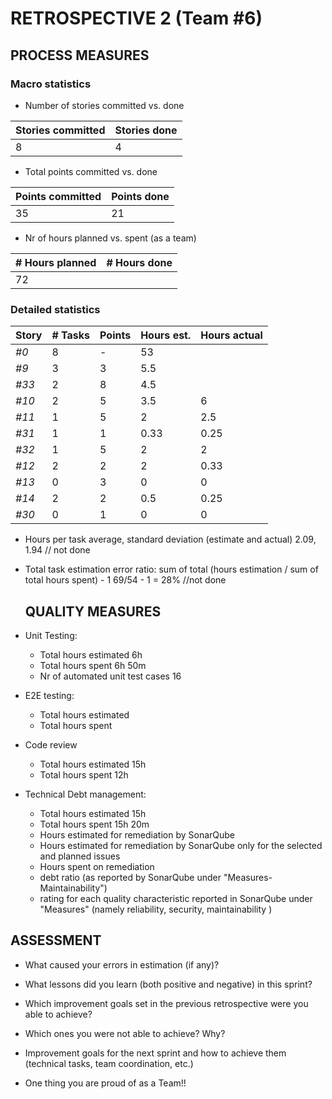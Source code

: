 RETROSPECTIVE 2 (Team #6)
=====================================

## PROCESS MEASURES 

### Macro statistics
- Number of stories committed vs. done 

| Stories committed | Stories done |
|-|-|
| 8 | 4 |

- Total points committed vs. done 

| Points committed | Points done |
|-|-|
| 35 | 21 |

- Nr of hours planned vs. spent (as a team)

| # Hours planned | # Hours done |
|-|-|
| 72 |  |

### Detailed statistics

| Story  | # Tasks | Points | Hours est. | Hours actual |
|---------|---------|--------|------------|--------------|
| _#0_    |    8    |   -    |     53     |            |
| _#9_    |    3    |   3    |     5.5     |            |
| _#33_   |    2    |   8    |     4.5      |             |
| _#10_   |    2    |   5    |     3.5    |       6      |
| _#11_   |    1    |   5    |     2      |       2.5    |
| _#31_   |    1    |   1    |     0.33    |      0.25       |
| _#32_   |    1    |   5    |     2    |      2      |
| _#12_   |    2    |   2    |     2    |       0.33      |
| _#13_   |    0    |   3    |     0    |       0      |
| _#14_   |    2    |   2    |     0.5    |       0.25      |
| _#30_   |    0    |   1    |     0    |       0      |

- Hours per task average, standard deviation (estimate and actual)
  2.09, 1.94 // not done
- Total task estimation error ratio: sum of total (hours estimation / sum of total hours spent) - 1
  69/54 - 1 = 28%  //not done
  
  
  ## QUALITY MEASURES 

- Unit Testing:
  - Total hours estimated  6h
  - Total hours spent  6h 50m
  - Nr of automated unit test cases  16
- E2E testing:
  - Total hours estimated  
  - Total hours spent
- Code review 
  - Total hours estimated  15h
  - Total hours spent  12h
- Technical Debt management:
  - Total hours estimated  15h
  - Total hours spent  15h 20m
  - Hours estimated for remediation by SonarQube
  - Hours estimated for remediation by SonarQube only for the selected and planned issues 
  - Hours spent on remediation 
  - debt ratio (as reported by SonarQube under "Measures-Maintainability")
  - rating for each quality characteristic reported in SonarQube under "Measures" (namely reliability, security, maintainability )
  


## ASSESSMENT

- What caused your errors in estimation (if any)?

- What lessons did you learn (both positive and negative) in this sprint?

- Which improvement goals set in the previous retrospective were you able to achieve? 
  
- Which ones you were not able to achieve? Why?

- Improvement goals for the next sprint and how to achieve them (technical tasks, team coordination, etc.)


- One thing you are proud of as a Team!!
  

